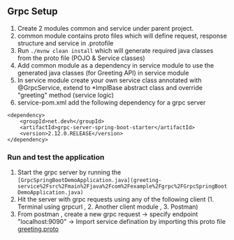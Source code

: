 ## Grpc Setup

1. Create 2 modules common and service under parent project.
2. common module contains proto files which will define request, response structure and service in .protofile
3. Run `./mvnw clean install` which will generate required java classes from the proto file (POJO & Service classes)
4. Add common module as a dependency in service module to use the generated java classes (for Greeting API) in service module
5. In service module create your own service class annotated with @GrpcService, extend to *ImplBase abstract class and override "greeting" method (service logic)
6. service-pom.xml add the following dependency for a grpc server
```shell
<dependency>
	<groupId>net.devh</groupId>
	<artifactId>grpc-server-spring-boot-starter</artifactId>
	<version>2.12.0.RELEASE</version>
</dependency>
```

### Run and test the application

1. Start the grpc server by running the `[GrpcSpringBootDemoApplication.java](greeting-service%2Fsrc%2Fmain%2Fjava%2Fcom%2Fexample%2Fgrpc%2FGrpcSpringBootDemoApplication.java)`
2. Hit the server with grpc requests using any of the following client (1. Terminal using grpcurl , 2. Another client module , 3. Postman)
3. From postman , create a new grpc request -> specify endpoint "localhost:9090" -> Import service defination by importing this proto file [greeting.proto](greeting-common%2Fsrc%2Fmain%2Fproto%2Fgreeting.proto)
